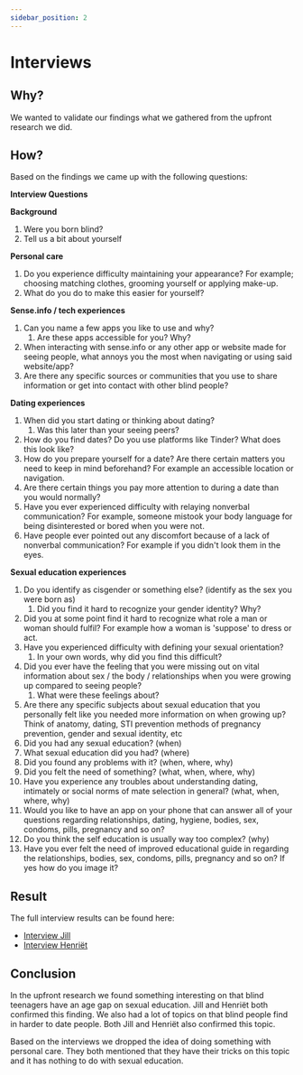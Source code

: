 ```yaml
---
sidebar_position: 2
---
```


# Interviews

## Why?

We wanted to validate our findings what we gathered from the upfront research we did.

## How?

Based on the findings we came up with the following questions:

**Interview Questions**

**Background**

1. Were you born blind?
2. Tell us a bit about yourself

**Personal care**

1. Do you experience difficulty maintaining your appearance? For example; choosing matching clothes, grooming yourself or applying make-up.
2. What do you do to make this easier for yourself?

**Sense.info / tech experiences**

1. Can you name a few apps you like to use and why?
   1. Are these apps accessible for you? Why?
2. When interacting with sense.info or any other app or website made for seeing people, what annoys you the most when navigating or using said website/app?
3. Are there any specific sources or communities that you use to share information or get into contact with other blind people?

**Dating experiences**

1. When did you start dating or thinking about dating?
   1. Was this later than your seeing peers?
2. How do you find dates? Do you use platforms like Tinder? What does this look like?
3. How do you prepare yourself for a date? Are there certain matters you need to keep in mind beforehand? For example an accessible location or navigation.
4. Are there certain things you pay more attention to during a date than you would normally?
5. Have you ever experienced difficulty with relaying nonverbal communication? For example, someone mistook your body language for being disinterested or bored when you were not.
6. Have people ever pointed out any discomfort because of a lack of nonverbal communication? For example if you didn't look them in the eyes.

**Sexual education experiences**

1. Do you identify as cisgender or something else? (identify as the sex you were born as)
   1. Did you find it hard to recognize your gender identity? Why?
2. Did you at some point find it hard to recognize what role a man or woman should fulfil? For example how a woman is 'suppose' to dress or act.
3. Have you experienced difficulty with defining your sexual orientation?
   1. In your own words, why did you find this difficult?
4. Did you ever have the feeling that you were missing out on vital information about sex / the body / relationships when you were growing up compared to seeing people?
   1. What were these feelings about?
5. Are there any specific subjects about sexual education that you personally felt like you needed more information on when growing up? Think of anatomy, dating, STI prevention methods of pregnancy prevention, gender and sexual identity, etc
6. Did you had any sexual education? (when)
7. What sexual education did you had? (where)
8. Did you found any problems with it? (when, where, why)
9. Did you felt the need of something? (what, when, where, why)
10. Have you experience any troubles about understanding dating, intimately or social norms of mate selection in general? (what, when, where, why)
11. Would you like to have an app on your phone that can answer all of your questions regarding relationships, dating, hygiene, bodies, sex, condoms, pills, pregnancy and so on?
12. Do you think the self education is usually way too complex? (why)
13. Have you ever felt the need of improved educational guide in regarding the relationships, bodies, sex, condoms, pills, pregnancy and so on? If yes how do you image it?

## Result

The full interview results can be found here:

- [Interview Jill](./assets/interviews/interview-jill.pdf)
- [Interview Henriët](./assets/interviews/interview-henriet.pdf)

## Conclusion

In the upfront research we found something interesting on that blind teenagers have an age gap on sexual education. Jill and Henriët both confirmed this finding.
We also had a lot of topics on that blind people find in harder to date people. Both Jill and Henriët also confirmed this topic.

Based on the interviews we dropped the idea of doing something with personal care. They both mentioned that they have their tricks on this topic and it has nothing to do with sexual education.
